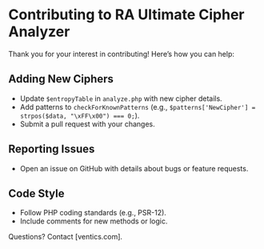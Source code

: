 # Contributing to RA Ultimate Cipher Analyzer

Thank you for your interest in contributing! Here’s how you can help:

## Adding New Ciphers
- Update `$entropyTable` in `analyze.php` with new cipher details.
- Add patterns to `checkForKnownPatterns` (e.g., `$patterns['NewCipher'] = strpos($data, "\xFF\x00") === 0;`).
- Submit a pull request with your changes.

## Reporting Issues
- Open an issue on GitHub with details about bugs or feature requests.

## Code Style
- Follow PHP coding standards (e.g., PSR-12).
- Include comments for new methods or logic.

Questions? Contact [ventics.com].
